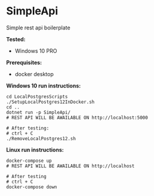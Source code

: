 # SimpleApi
Simple rest api boilerplate

**Tested:**
- Windows 10 PRO

**Prerequisites:**
- docker desktop

**Windows 10 run instructions:**
```
cd LocalPostgresScripts
./SetupLocalPostgres12InDocker.sh
cd ..
dotnet run -p SimpleApi/
# REST API WILL BE AWAILABLE ON http://localhost:5000

# After testing:
# ctrl + C
./RemoveLocalPostgres12.sh
```

**Linux run instructions:**
```
docker-compose up
# REST API WILL BE AWAILABLE ON http://localhost

# After testing
# ctrl + C
docker-compose down
```